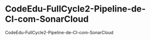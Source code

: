 # CodeEdu-FullCycle2-Pipeline-de-CI-com-SonarCloud
CodeEdu-FullCycle2-Pipeline-de-CI-com-SonarCloud
